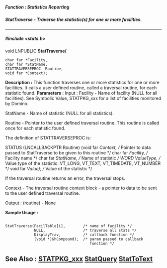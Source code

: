 ##### Function : Statistics Reporting
##### StatTraverse - Traverse the statistic(s) for one or more facilities.
---
##### #include <stats.h>
void LNPUBLIC **StatTraverse(**

	char far *Facility,
	char far *StatName,
	STATTRAVERSEPROC  Routine,
	void far *Context);
**Description :**
This function traverses one or more statistics for one or more facilities.  It 
calls a user defined routine, called a traversal routine, for each statistic 
found.
**Parameters :**
Input :
Facility  -  Name of facility (NULL for all facilities).  See Symbolic Value, STATPKG_xxx for a list of facilities monitored by Domino.

StatName  -  Name of statistic (NULL for all statistics).

Routine  -  Pointer to the user defined traversal routine.  This routine is called once for each statistic found.

The definition of STATTRAVERSEPROC is:

STATUS (LNCALLBACKPTR Routine)
                    (void far *Context,         /* Pointer to data passed to
                                                                  StatTraverse to be given to this routine */
                      char far *Facility,         /* Facility name */
                      char far *StatName,    /* Name of statistic */
                      WORD ValueType,     /* Value type of the statistic:
                                                                     VT_LONG, VT_TEXT,
                                                                     VT_TIMEDATE, VT_NUMBER */
                      void far *Value);          /* Value of the statistic */

If the traversal routine returns an error, the traversal stops.

Context  -  The traversal routine context block - a pointer to data to be sent to the user defined traversal routine.

Output :
(routine)  -  None


**Sample Usage :**
```

StatTraverse(FacilTable[i],        /* name of facility */
             NULL,                 /* traverse all stats */
             DisplayTrav,          /* callback function */
             (void *)&hCompound);  /* param passed to callback
                                      function */

```
**See Also :**
[STATPKG_xxx](D:/md_files/STATPKG_xxx.md)
[StatQuery](D:/md_files/StatQuery.md)
[StatToText](D:/md_files/StatToText.md)
---
